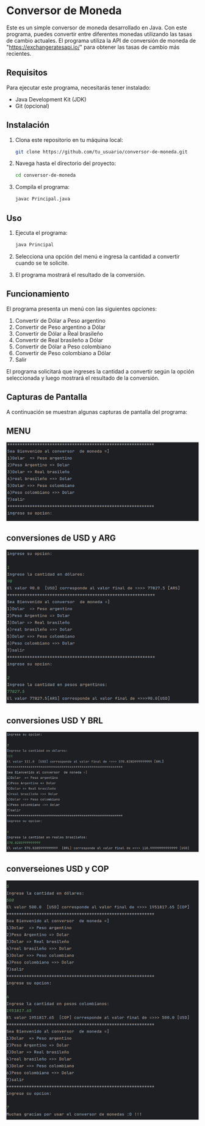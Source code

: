 # Conversor de Moneda

Este es un simple conversor de moneda desarrollado en Java. Con este programa, puedes convertir entre diferentes monedas utilizando las tasas de cambio actuales. El programa utiliza la API de conversión de moneda de "https://exchangeratesapi.io/" para obtener las tasas de cambio más recientes.

## Requisitos

Para ejecutar este programa, necesitarás tener instalado:
- Java Development Kit (JDK)
- Git (opcional)

## Instalación

1. Clona este repositorio en tu máquina local:

    ```bash
    git clone https://github.com/tu_usuario/conversor-de-moneda.git
    ```

2. Navega hasta el directorio del proyecto:

    ```bash
    cd conversor-de-moneda
    ```

3. Compila el programa:

    ```bash
    javac Principal.java
    ```

## Uso

1. Ejecuta el programa:

    ```bash
    java Principal
    ```

2. Selecciona una opción del menú e ingresa la cantidad a convertir cuando se te solicite.

3. El programa mostrará el resultado de la conversión.

## Funcionamiento

El programa presenta un menú con las siguientes opciones:
1. Convertir de Dólar a Peso argentino
2. Convertir de Peso argentino a Dólar
3. Convertir de Dólar a Real brasileño
4. Convertir de Real brasileño a Dólar
5. Convertir de Dólar a Peso colombiano
6. Convertir de Peso colombiano a Dólar
7. Salir

El programa solicitará que ingreses la cantidad a convertir según la opción seleccionada y luego mostrará el resultado de la conversión.
## Capturas de Pantalla

A continuación se muestran algunas capturas de pantalla del programa:

## MENU
![Conversor de Moneda](images/screenshot.png)
## conversiones de USD  y ARG
![Conversor de Moneda](images/arg.png)
## conversiones USD Y BRL
![Conversor de Moneda](images/brl.png)
## converseiones USD y COP
![Conversor de Moneda](images/cop.png)
